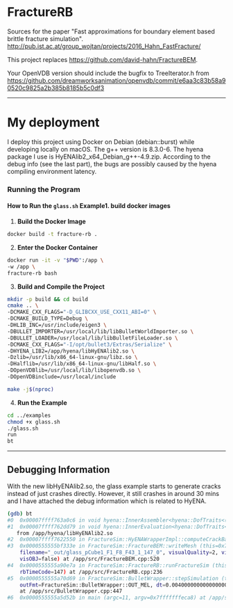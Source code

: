 # FractureRB

Sources for the paper "Fast approximations for boundary element based brittle fracture simulation".
http://pub.ist.ac.at/group_wojtan/projects/2016_Hahn_FastFracture/



This project replaces https://github.com/david-hahn/FractureBEM.

Your OpenVDB version should include the bugfix to TreeIterator.h from
https://github.com/dreamworksanimation/openvdb/commit/e6aa3c83b58a90520c9825a2b385b8185b5c0df3

---

# My deployment

I deploy this project using Docker on Debian (debian::burst) while developing locally on macOS. The g++ version is 8.3.0-6. The hyena package I use is HyENAlib2_x64_Debian_g++-4.9.zip. According to the debug info (see the last part), the bugs are possibly caused by the hyena compiling environment latency.

### Running the Program

#### How to Run the `glass.sh` Example1. build docker images
1. **Build the Docker Image**
```bash
docker build -t fracture-rb . 
```

2. **Enter the Docker Container**
```bash
docker run -it -v "$PWD":/app \
-w /app \
fracture-rb bash
```


<!-- 3. **Install GDB for Debugging**
```bash
apt-get install gdb
``` -->

3. **Build and Compile the Project**
```bash
mkdir -p build && cd build
cmake .. \
-DCMAKE_CXX_FLAGS="-D_GLIBCXX_USE_CXX11_ABI=0" \
-DCMAKE_BUILD_TYPE=Debug \
-DHLIB_INC=/usr/include/eigen3 \
-DBULLET_IMPORTER=/usr/local/lib/libBulletWorldImporter.so \
-DBULLET_LOADER=/usr/local/lib/libBulletFileLoader.so \
-DCMAKE_CXX_FLAGS="-I/opt/bullet3/Extras/Serialize" \
-DHYENA_LIB2=/app/hyena/libHyENAlib2.so \
-Dzlib=/usr/lib/x86_64-linux-gnu/libz.so \
-DHalflib=/usr/lib/x86_64-linux-gnu/libHalf.so \
-DOpenVDBlib=/usr/local/lib/libopenvdb.so \
-DOpenVDBinclude=/usr/local/include

make -j$(nproc)
```

4. **Run the Example**
```bash
cd ../examples
chmod +x glass.sh
./glass.sh
run
bt
```

---

## Debugging Information

With the new libHyENAlib2.so, the glass example starts to generate cracks instead of just crashes directly. However, it still crashes in around 30 mins and I have attached the debug information which is related to HyENA.
```bash
(gdb) bt
#0  0x00007ffff763a0c6 in void hyena::InnerAssembler<hyena::DofTraits<(hyena::ELEMENT_SHAPE)2, (hyena::APPROXIMATION)2, (hyena::APPROXIMATION)2, (hyena::PROBLEM)2, (hyena::SPACE_TYPE)1> >::operator()<__gnu_cxx::__normal_iterator<hyena::Mat<double, 3, 1> const*, std::vector<hyena::Mat<double, 3, 1>, std::allocator<hyena::Mat<double, 3, 1> > > >, Eigen::Matrix<double, -1, 1, 0, -1, 1>, hyena::InnerIntegrator3d<hyena::ColloKernel<hyena::DofTraits<(hyena::ELEMENT_SHAPE)2, (hyena::APPROXIMATION)2, (hyena::APPROXIMATION)2, (hyena::PROBLEM)2, (hyena::SPACE_TYPE)1>, hyena::DofTraits<(hyena::ELEMENT_SHAPE)2, (hyena::APPROXIMATION)2, (hyena::APPROXIMATION)2, (hyena::PROBLEM)2, (hyena::SPACE_TYPE)1>, hyena::Elastostatic3D, hyena::DLP_tag> > >(__gnu_cxx::__normal_iterator<hyena::Mat<double, 3, 1> const*, std::vector<hyena::Mat<double, 3, 1>, std::allocator<hyena::Mat<double, 3, 1> > > >, __gnu_cxx::__normal_iterator<hyena::Mat<double, 3, 1> const*, std::vector<hyena::Mat<double, 3, 1>, std::allocator<hyena::Mat<double, 3, 1> > > >, std::vector<hyena::LDof<(hyena::ELEMENT_SHAPE)2, (hyena::APPROXIMATION)2, (hyena::APPROXIMATION)2, (hyena::PROBLEM)2, (hyena::SPACE_TYPE)1> const*, std::allocator<hyena::LDof<(hyena::ELEMENT_SHAPE)2, (hyena::APPROXIMATION)2, (hyena::APPROXIMATION)2, (hyena::PROBLEM)2, (hyena::SPACE_TYPE)1> const*> > const&, Eigen::Matrix<double, -1, 1, 0, -1, 1> const&, hyena::InnerIntegrator3d<hyena::ColloKernel<hyena::DofTraits<(hyena::ELEMENT_SHAPE)2, (hyena::APPROXIMATION)2, (hyena::APPROXIMATION)2, (hyena::PROBLEM)2, (hyena::SPACE_TYPE)1>, hyena::DofTraits<(hyena::ELEMENT_SHAPE)2, (hyena::APPROXIMATION)2, (hyena::APPROXIMATION)2, (hyena::PROBLEM)2, (hyena::SPACE_TYPE)1>, hyena::Elastostatic3D, hyena::DLP_tag> > const&, Eigen::Matrix<double, -1, 1, 0, -1, 1>&, double) const () from /app/hyena/libHyENAlib2.so
#1  0x00007ffff762dd79 in void hyena::InnerEvaluation<hyena::DofTraits<(hyena::ELEMENT_SHAPE)2, (hyena::APPROXIMATION)2, (hyena::APPROXIMATION)2, (hyena::PROBLEM)2, (hyena::SPACE_TYPE)1>, hyena::DofTraits<(hyena::ELEMENT_SHAPE)2, (hyena::APPROXIMATION)2, (hyena::APPROXIMATION)2, (hyena::PROBLEM)2, (hyena::SPACE_TYPE)1>, hyena::Elastostatic3D, hyena::DLP_tag>::operator()<Eigen::Matrix<double, -1, 1, 0, -1, 1>, std::vector<hyena::Mat<double, 3, 1>, std::allocator<hyena::Mat<double, 3, 1> > > >(std::vector<hyena::LDof<(hyena::ELEMENT_SHAPE)2, (hyena::APPROXIMATION)2, (hyena::APPROXIMATION)2, (hyena::PROBLEM)2, (hyena::SPACE_TYPE)1> const*, std::allocator<hyena::LDof<(hyena::ELEMENT_SHAPE)2, (hyena::APPROXIMATION)2, (hyena::APPROXIMATION)2, (hyena::PROBLEM)2, (hyena::SPACE_TYPE)1> const*> > const&, Eigen::Matrix<double, -1, 1, 0, -1, 1> const&, std::vector<hyena::Mat<double, 3, 1>, std::allocator<hyena::Mat<double, 3, 1> > > const&, double const&, Eigen::Matrix<double, -1, 1, 0, -1, 1>&) ()
   from /app/hyena/libHyENAlib2.so
#2  0x00007ffff7622550 in FractureSim::HyENAWrapperImpl::computeCrackBaseDisplacements() () from /app/hyena/libHyENAlib2.so
#3  0x0000555555bf333e in FractureSim::FractureBEM::writeMesh (this=0x7fffbc3195a0,
    filename="_out/glass_pCube1_F1_F8_F43_1_147_0", visualQuality=2, visDisplace=true, visCOD=true, visClose=false,
    visOBJ=false) at /app/src/FractureBEM.cpp:520
#4  0x0000555555a90e7a in FractureSim::FractureRB::runFractureSim (this=0x7fffac32d9a0, maxTime=0.0040000000000000001,
    rbTimeCode=147) at /app/src/FractureRB.cpp:236
#5  0x0000555555a70d69 in FractureSim::BulletWrapper::stepSimulation (this=0x7fffffffdd00, outPtr=0x7fffffffe120,
    outFmt=FractureSim::BulletWrapper::OUT_MEL, dt=0.0040000000000000001, impulseThreshold=100000, forceThreshold=10000000)
    at /app/src/BulletWrapper.cpp:447
#6  0x0000555555a5d52b in main (argc=11, argv=0x7fffffffeca8) at /app/src/main.cpp:46
```